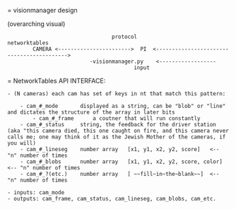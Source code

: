 = visionmanager design

(overarching visual)

                                     protocol					   networktables
 			CAMERA <----------------------->  PI  <------------------------------------------>
							  -visionmanager.py    <------------------
											input
																					

= NetworkTables API   INTERFACE:

	- (N cameras) each cam has set of keys in nt that match this pattern:

		- cam_#_mode       displayed as a string, can be "blob" or "line" and dictates the structure of the array in later bits
        	- cam_#_frame      a coutner that will run constantly
		- cam_#_status	   string, the feedback for the driver station (aka "this camera died, this one caught on fire, and this camera never 	      	       		   	   calls me; one may think of it as the Jewish Mother of the cameras, if you will)
		- cam_#_lineseg    number array   [x1, y1, x2, y2, score]   <-- "n" number of times 
		- cam_#_blobs      number array   [x1, y1, x2, y2, score, color]  <-- "n" number of times
		- cam_#_?(etc.)    number array   [ ~~fill~in~the~blank~~]  <-- "n" number of times

	- inputs: cam_mode
	- outputs: cam_frame, cam_status, cam_lineseg, cam_blobs, cam_etc.
